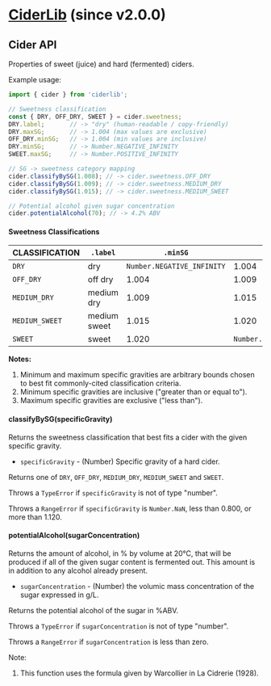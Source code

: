 # [CiderLib](../README.md) (since v2.0.0)

## Cider API

Properties of sweet (juice) and hard (fermented) ciders.

Example usage:
```JavaScript
import { cider } from 'ciderlib';

// Sweetness classification
const { DRY, OFF_DRY, SWEET } = cider.sweetness;
DRY.label;       // -> "dry" (human-readable / copy-friendly)
DRY.maxSG;       // -> 1.004 (max values are exclusive)
OFF_DRY.minSG;   // -> 1.004 (min values are inclusive)
DRY.minSG;       // -> Number.NEGATIVE_INFINITY
SWEET.maxSG;     // -> Number.POSITIVE_INFINITY

// SG -> sweetness category mapping
cider.classifyBySG(1.008); // -> cider.sweetness.OFF_DRY
cider.classifyBySG(1.009); // -> cider.sweetness.MEDIUM_DRY
cider.classifyBySG(1.015); // -> cider.sweetness.MEDIUM_SWEET

// Potential alcohol given sugar concentration
cider.potentialAlcohol(70); // -> 4.2% ABV
```

#### Sweetness Classifications

| CLASSIFICATION | `.label`     | `.minSG`                   | `.maxSG`                   |
| -------------- | ------------ | -------------------------- | -------------------------- |
| `DRY`          | dry          | `Number.NEGATIVE_INFINITY` | 1.004                      |
| `OFF_DRY`      | off dry      | 1.004                      | 1.009                      |
| `MEDIUM_DRY`   | medium dry   | 1.009                      | 1.015                      |
| `MEDIUM_SWEET` | medium sweet | 1.015                      | 1.020                      |
| `SWEET`        | sweet        | 1.020                      | `Number.NEGATIVE_INFINITY` |

**Notes:**
1. Minimum and maximum specific gravities are arbitrary bounds chosen to best fit
   commonly-cited classification criteria.
2. Minimum specific gravities are inclusive ("greater than or equal to").
3. Maximum specific gravities are exclusive ("less than").

#### classifyBySG(specificGravity)

Returns the sweetness classification that best fits a cider with the given
specific gravity.

* `specificGravity` - (Number) Specific gravity of a hard cider.

Returns one of `DRY`, `OFF_DRY`, `MEDIUM_DRY`, `MEDIUM_SWEET` and `SWEET`.

Throws a `TypeError` if `specificGravity` is not of type "number".

Throws a `RangeError` if `specificGravity` is `Number.NaN`, less than 0.800, or more
than 1.120.

#### potentialAlcohol(sugarConcentration)

Returns the amount of alcohol, in % by volume at 20°C, that will be produced if all of the given
sugar content is fermented out. This amount is in addition to any alcohol already present.

* `sugarConcentration` - (Number) the volumic mass concentration of the sugar expressed in g/L.

Returns the potential alcohol of the sugar in %ABV.

Throws a `TypeError` if `sugarConcentration` is not of type "number".

Throws a `RangeError` if `sugarConcentration` is less than zero.

Note:
1. This function uses the formula given by Warcollier in La Cidrerie (1928).
